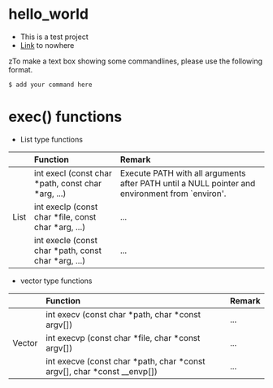 # hello_world
* This is a test project
* [Link](./README.md) to nowhere 

zTo make a text box showing some commandlines, please use the following format. 
```
$ add your command here
```

# exec() functions
* List type functions

|          |      Function                                            |  Remark                   |
|:--------:|:---------------------------------------------------------|:--------------------------|
|          | int execl (const char *path, const char *arg, ...)       | Execute PATH with all arguments after PATH until a NULL pointer and environment from `environ'. |
|   List   | int execlp (const char *file, const char *arg, ...)      | ...                       |
|          | int execle (const char *path, const char *arg, ...)      | ...                       |

* vector type functions

|          |      Function                                            |  Remark                   |
|:--------:|:---------------------------------------------------------|:--------------------------|
|          | int execv (const char *path, char *const argv[])         | ...                       |
|  Vector  | int execvp (const char *file, char *const argv[])        | ...                       |
|          | int execve (const char *path, char *const argv[], char *const __envp[])  | ...                       |
